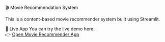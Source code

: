 🎬 Movie Recommendation System

This is a content-based movie recommender system built using Streamlit.

🔗 Live App
You can try the live demo here:  
👉 [Open Movie Recommender App](https://movie-recommendation-system-dgqyvk43vappcddikdyinzc.streamlit.app/)

